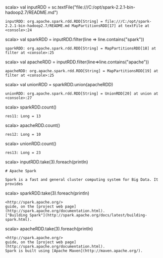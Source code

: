 scala> val inputRDD = sc.textFile("file:///C:/opt/spark-2.2.1-bin-hadoop2.7/README.md")
~~~
inputRDD: org.apache.spark.rdd.RDD[String] = file:///C:/opt/spark-2.2.1-bin-hadoop2.7/README.md MapPartitionsRDD[17] at textFile at <console>:24
~~~
scala> val sparkRDD = inputRDD.filter(line => line.contains("spark"))
~~~
sparkRDD: org.apache.spark.rdd.RDD[String] = MapPartitionsRDD[18] at filter at <console>:25
~~~
scala> val apacheRDD = inputRDD.filter(line=>line.contains("apache"))
~~~
apacheRDD: org.apache.spark.rdd.RDD[String] = MapPartitionsRDD[19] at filter at <console>:25
~~~
scala> val unionRDD = sparkRDD.union(apacheRDD)
~~~
unionRDD: org.apache.spark.rdd.RDD[String] = UnionRDD[20] at union at <console>:27
~~~
scala> sparkRDD.count()
~~~
res11: Long = 13
~~~
scala> apacheRDD.count()
~~~
res12: Long = 10
~~~
scala> unionRDD.count()
~~~
res13: Long = 23
~~~
scala> inputRDD.take(3).foreach(println)
~~~
# Apache Spark

Spark is a fast and general cluster computing system for Big Data. It provides
~~~
scala> sparkRDD.take(3).foreach(println)
~~~
<http://spark.apache.org/>
guide, on the [project web page](http://spark.apache.org/documentation.html).
["Building Spark"](http://spark.apache.org/docs/latest/building-spark.html).
~~~
scala> apacheRDD.take(3).foreach(println)
~~~
<http://spark.apache.org/>
guide, on the [project web page](http://spark.apache.org/documentation.html).
Spark is built using [Apache Maven](http://maven.apache.org/).
~~~
